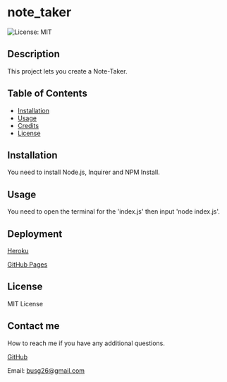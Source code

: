 # note_taker
 ![License: MIT](https://img.shields.io/badge/License-MIT-yellow.svg)

## Description
This project lets you create a Note-Taker.

## Table of Contents
- [Installation](#installation)
- [Usage](#usage)
- [Credits](#credits)
- [License](#license)

## Installation

 You need to install Node.js, Inquirer and NPM Install.

## Usage

 You need to open the terminal for the 'index.js' then input 'node index.js'.
## Deployment

[Heroku](https://thawing-coast-19158.herokuapp.com/)

[GitHub Pages](https://github.com/GustavoTijerino1/note_taker)

## License

 MIT License

## Contact me
How to reach me if you have any additional questions.

[GitHub](https://github.com/GustavoTijerino1)

Email: busg26@gmail.com
